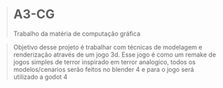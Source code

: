 ># A3-CG
>Trabalho da matéria de computação gráfica

>Objetivo desse projeto é trabalhar com técnicas de modelagem e renderização através de um jogo 3d. Esse jogo é como um remake de jogos simples de terror inspirado em terror analogico, todos os modelos/cenarios serão feitos no blender 4 e para o jogo será utilizado a godot 4
